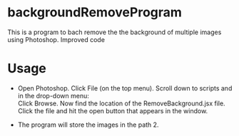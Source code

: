 # backgroundRemoveProgram
This is a program to bach remove the the background of multiple images using Photoshop. Improved code


# Usage   
* Open Photoshop. 
Click File (on the top menu). 
	Scroll down to scripts and in the drop-down menu:  
		Click Browse. 
		Now find the location of the RemoveBackground.jsx file. 
			Click the file and hit the open button that appears in the window. 
  
* The program will store the images in the path 2. 
